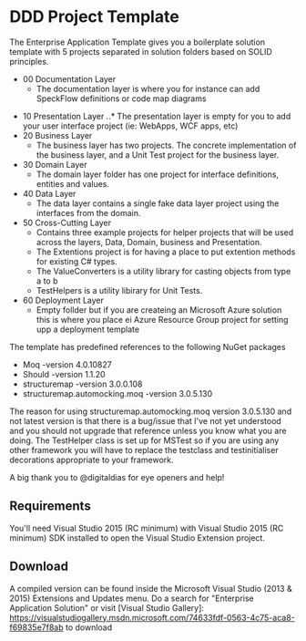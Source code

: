 # DDD Project Template
The Enterprise Application Template gives you a boilerplate solution template with 5 projects separated in solution folders based on SOLID principles.

+ 00 Documentation Layer 
  * The documentation layer is where you for instance can add SpeckFlow definitions or code map diagrams

* 10 Presentation Layer
..* The presentation layer is empty for you to add your user interface project (ie: WebApps, WCF apps, etc) 
* 20 Business Layer
  * The business layer has two projects. The concrete implementation of the business layer, and a Unit Test project for the business layer. 
* 30 Domain Layer
  * The domain layer folder has one project for interface definitions, entities and values. 
* 40 Data Layer
  * The data layer contains a single fake data layer project using the interfaces from the domain. 
* 50 Cross-Cutting Layer
  * Contains three example projects for helper projects that will be used across the layers, Data, Domain, business and Presentation. 
  * The Extentions project is for having a place to put extention methods for existing C# types. 
  * The ValueConverters is a utility library for casting objects from type a to b 
  * TestHelpers is a utility libirary for Unit Tests. 
* 60 Deployment Layer
  * Empty follder but if you are createing an Microsoft Azure solution this is where you place ei Azure Resource Group project for setting upp a deployment template 


The template has predefined references to the following NuGet packages
* Moq -version 4.0.10827 
* Should -version 1.1.20 
* structuremap -version 3.0.0.108 
* structuremap.automocking.moq -version 3.0.5.130 

The reason for using structuremap.automocking.moq version 3.0.5.130 and not latest version is that there is a bug/issue  that I've not yet understood and you should not upgrade that reference unless you know what you are doing. The TestHelper class is set up for MSTest so if you are using any other framework you will have to replace the testclass and testinitialiser decorations appropriate to your framework.

A big thank you to @digitaldias for eye openers and help!

## Requirements
You'll need Visual Studio 2015 (RC minimum) with Visual Studio 2015 (RC minimum) SDK installed to open the Visual Studio Extension project.

## Download
A compiled version can be found inside the Microsoft Visual Studio (2013 & 2015) Extensions and Updates menu. Do a search for "Enterprise Application Solution" or visit [Visual Studio Gallery]: https://visualstudiogallery.msdn.microsoft.com/74633fdf-0563-4c75-aca8-f69835e7f8ab to download 